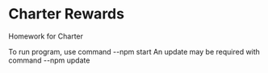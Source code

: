 # Charter Rewards

Homework for Charter

To run program, use command --npm start
An update may be required with command --npm update
